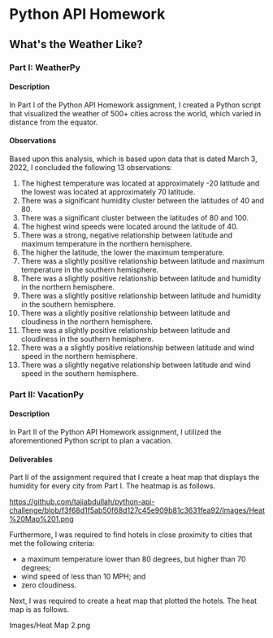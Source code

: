 # Python API Homework 

## What's the Weather Like?

### Part I: WeatherPy

#### Description

In Part I of the Python API Homework assignment, I created a Python script that visualized the weather of 500+ cities across the world, which varied in distance from the equator. 

#### Observations 

Based upon this analysis, which is based upon data that is dated March 3, 2022, I concluded the following 13 observations: 

1.  The highest temperature was located at approximately -20 latitude and the lowest was located at approximately 70 latitude.
2.  There was a significant humidity cluster between the latitudes of 40 and 80. 
3.  There was a significant cluster between the latitudes of 80 and 100. 
4.  The highest wind speeds were located around the latitude of 40.
5.  There was a strong, negative relationship between latitude and maximum temperature in the northern hemisphere. 
6.  The higher the latitude, the lower the maximum temperature.
7.  There was a slightly positive relationship between latitude and maximum temperature in the southern hemisphere.
8.  There was a slightly positive relationship between latitude and humidity in the northern hemisphere.
9.  There was a slightly positive relationship between latitude and humidity in the southern hemisphere.
10. There was a slightly positive relationship between latitude and cloudiness in the northern hemisphere.
11. There was a slightly positive relationship between latitude and cloudiness in the southern hemisphere.
12. There was a a slightly positive relationship between latitude and wind speed in the northern hemisphere.
13. There was a slightly negative relationship between latitude and wind speed in the southern hemisphere.

### Part II: VacationPy

#### Description

In Part II of the Python API Homework assignment, I utilized the aforementioned Python script to plan a vacation. 

#### Deliverables

Part II of the assignment required that I create a heat map that displays the humidity for every city from Part I. The heatmap is as follows. 

https://github.com/tajiabdullah/python-api-challenge/blob/f3f68d1f5ab50f68d127c45e909b81c3631fea92/Images/Heat%20Map%201.png

Furthermore, I was required to find hotels in close proximity to cities that met the following criteria:

- a maximum temperature lower than 80 degrees, but higher than 70 degrees; 
- wind speed of less than 10 MPH; and 
- zero cloudiness. 

Next, I was required to create a heat map that plotted the hotels. The heat map is as follows. 

Images/Heat Map 2.png



